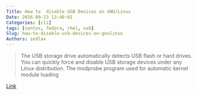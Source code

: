 ```yaml
---
Title: How to  disable USB Devices on GNU/Linux
Date: 2016-09-23 13:40:01
Categories: [cli]
tags: [centos, fedora, rhel, usb]
Slug: how-to-disable-usb-devices-on-gnulinux
Authors: sedlav
---
```


> The USB storage drive automatically detects USB flash or hard drives. You can quickly force and disable USB storage devices under any Linux distribution. The modprobe program used for automatic kernel module loading

[Link](http://www.cyberciti.biz/faq/linux-disable-modprobe-loading-of-usb-storage-driver/)
